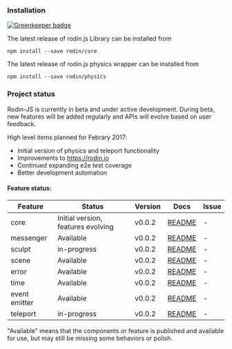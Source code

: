 ### Installation

[![Greenkeeper badge](https://badges.greenkeeper.io/RodinJS/Rodin-Lib.svg?token=5c4fdecb7c6bc34d6864d847e9bec6bf770110122be02f552ae1aac54573e906&ts=1502272826590)](https://greenkeeper.io/)

The latest release of rodin.js Library can be installed from

`npm install --save rodin/core`

The latest release of rodin.js physics wrapper can be installed from

`npm install --save rodin/physics`


### Project status
Rodin-JS is currently in beta and under active development.
During beta, new features will be added regularly and APIs will evolve based on user feedback.

High level items planned for Febrary 2017:
* Initial version of physics and teleport functionality
* Improvements to https://rodin.io
* Continued expanding e2e test coverage
* Better development automation


#### Feature status:

| Feature          | Status                              |Version   | Docs         | Issue          |
|------------------|-------------------------------------|----------|--------------|----------------|
| core             |  Initial version, features evolving |   v0.0.2 | [README][0]  |              - |
| messenger        |                           Available |   v0.0.2 | [README][0]  |              - |
| sculpt           |                         in-progress |   v0.0.2 | [README][0]  |              - |
| scene            |                           Available |   v0.0.2 | [README][0]  |              - |
| error            |                           Available |   v0.0.2 | [README][0]  |              - |
| time             |                           Available |   v0.0.2 | [README][0]  |              - |
| event emitter    |                           Available |   v0.0.2 | [README][0]  |              - |
| teleport         |                  		 in-progress |   v0.0.2 | [README][0]  |              - |


[0]: https://docs.rodin.space


"Available" means that the components or feature is published and available for use, but may still
be missing some behaviors or polish.
